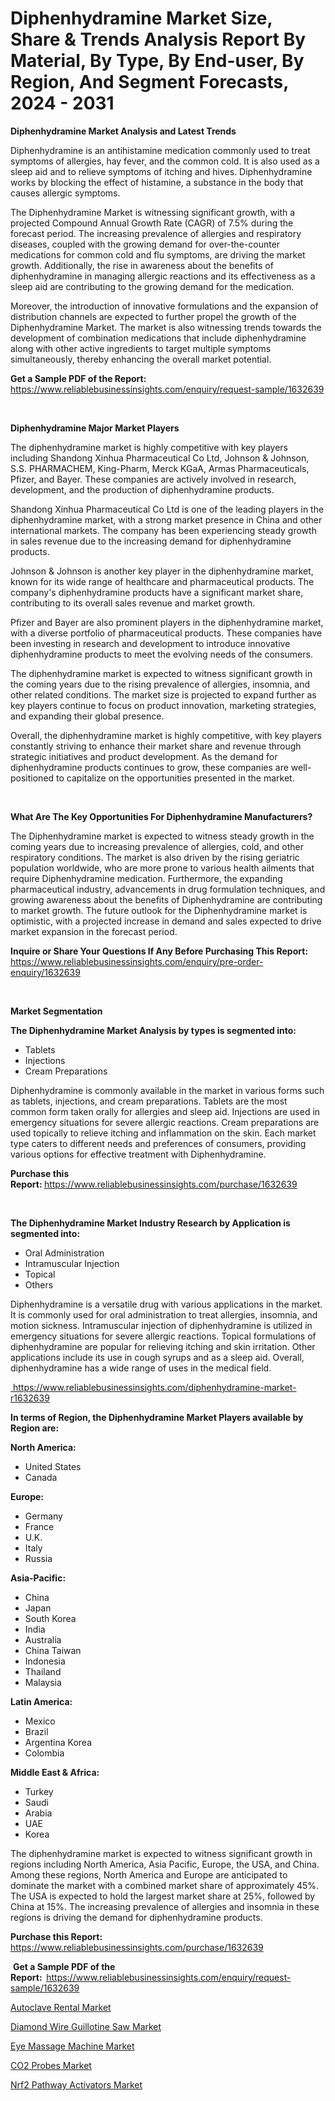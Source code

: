 <p><h1>Diphenhydramine Market Size, Share & Trends Analysis Report By Material, By Type, By End-user, By Region, And Segment Forecasts, 2024 - 2031</h1></p><p><strong>Diphenhydramine Market Analysis and Latest Trends</strong></p>
<p><p>Diphenhydramine is an antihistamine medication commonly used to treat symptoms of allergies, hay fever, and the common cold. It is also used as a sleep aid and to relieve symptoms of itching and hives. Diphenhydramine works by blocking the effect of histamine, a substance in the body that causes allergic symptoms.</p><p>The Diphenhydramine Market is witnessing significant growth, with a projected Compound Annual Growth Rate (CAGR) of 7.5% during the forecast period. The increasing prevalence of allergies and respiratory diseases, coupled with the growing demand for over-the-counter medications for common cold and flu symptoms, are driving the market growth. Additionally, the rise in awareness about the benefits of diphenhydramine in managing allergic reactions and its effectiveness as a sleep aid are contributing to the growing demand for the medication.</p><p>Moreover, the introduction of innovative formulations and the expansion of distribution channels are expected to further propel the growth of the Diphenhydramine Market. The market is also witnessing trends towards the development of combination medications that include diphenhydramine along with other active ingredients to target multiple symptoms simultaneously, thereby enhancing the overall market potential.</p></p>
<p><strong>Get a Sample PDF of the Report:&nbsp;</strong> <a href="https://www.reliablebusinessinsights.com/enquiry/request-sample/1632639">https://www.reliablebusinessinsights.com/enquiry/request-sample/1632639</a></p>
<p>&nbsp;</p>
<p><strong>Diphenhydramine Major Market Players</strong></p>
<p><p>The diphenhydramine market is highly competitive with key players including Shandong Xinhua Pharmaceutical Co Ltd, Johnson & Johnson, S.S. PHARMACHEM, King-Pharm, Merck KGaA, Armas Pharmaceuticals, Pfizer, and Bayer. These companies are actively involved in research, development, and the production of diphenhydramine products.</p><p>Shandong Xinhua Pharmaceutical Co Ltd is one of the leading players in the diphenhydramine market, with a strong market presence in China and other international markets. The company has been experiencing steady growth in sales revenue due to the increasing demand for diphenhydramine products.</p><p>Johnson & Johnson is another key player in the diphenhydramine market, known for its wide range of healthcare and pharmaceutical products. The company's diphenhydramine products have a significant market share, contributing to its overall sales revenue and market growth.</p><p>Pfizer and Bayer are also prominent players in the diphenhydramine market, with a diverse portfolio of pharmaceutical products. These companies have been investing in research and development to introduce innovative diphenhydramine products to meet the evolving needs of the consumers.</p><p>The diphenhydramine market is expected to witness significant growth in the coming years due to the rising prevalence of allergies, insomnia, and other related conditions. The market size is projected to expand further as key players continue to focus on product innovation, marketing strategies, and expanding their global presence.</p><p>Overall, the diphenhydramine market is highly competitive, with key players constantly striving to enhance their market share and revenue through strategic initiatives and product development. As the demand for diphenhydramine products continues to grow, these companies are well-positioned to capitalize on the opportunities presented in the market.</p></p>
<p>&nbsp;</p>
<p><strong>What Are The Key Opportunities For Diphenhydramine Manufacturers?</strong></p>
<p><p>The Diphenhydramine market is expected to witness steady growth in the coming years due to increasing prevalence of allergies, cold, and other respiratory conditions. The market is also driven by the rising geriatric population worldwide, who are more prone to various health ailments that require Diphenhydramine medication. Furthermore, the expanding pharmaceutical industry, advancements in drug formulation techniques, and growing awareness about the benefits of Diphenhydramine are contributing to market growth. The future outlook for the Diphenhydramine market is optimistic, with a projected increase in demand and sales expected to drive market expansion in the forecast period.</p></p>
<p><strong>Inquire or Share Your Questions If Any Before Purchasing This Report:</strong> <a href="https://www.reliablebusinessinsights.com/enquiry/pre-order-enquiry/1632639">https://www.reliablebusinessinsights.com/enquiry/pre-order-enquiry/1632639</a></p>
<p>&nbsp;</p>
<p><strong>Market Segmentation</strong></p>
<p><strong>The Diphenhydramine Market Analysis by types is segmented into:</strong></p>
<p><ul><li>Tablets</li><li>Injections</li><li>Cream Preparations</li></ul></p>
<p><p>Diphenhydramine is commonly available in the market in various forms such as tablets, injections, and cream preparations. Tablets are the most common form taken orally for allergies and sleep aid. Injections are used in emergency situations for severe allergic reactions. Cream preparations are used topically to relieve itching and inflammation on the skin. Each market type caters to different needs and preferences of consumers, providing various options for effective treatment with Diphenhydramine.</p></p>
<p><strong>Purchase this Report:&nbsp;</strong><a href="https://www.reliablebusinessinsights.com/purchase/1632639">https://www.reliablebusinessinsights.com/purchase/1632639</a></p>
<p>&nbsp;</p>
<p><strong>The Diphenhydramine Market Industry Research by Application is segmented into:</strong></p>
<p><ul><li>Oral Administration</li><li>Intramuscular Injection</li><li>Topical</li><li>Others</li></ul></p>
<p><p>Diphenhydramine is a versatile drug with various applications in the market. It is commonly used for oral administration to treat allergies, insomnia, and motion sickness. Intramuscular injection of diphenhydramine is utilized in emergency situations for severe allergic reactions. Topical formulations of diphenhydramine are popular for relieving itching and skin irritation. Other applications include its use in cough syrups and as a sleep aid. Overall, diphenhydramine has a wide range of uses in the medical field.</p></p>
<p><a href="https://www.reliablebusinessinsights.com/diphenhydramine-market-r1632639">&nbsp;https://www.reliablebusinessinsights.com/diphenhydramine-market-r1632639</a></p>
<p><strong>In terms of Region, the Diphenhydramine Market Players available by Region are:</strong></p>
<p>
    <p> <strong> North America: </strong>
        <ul>
            <li>United States</li>
            <li>Canada</li>
        </ul>
        </p> 
    <p> <strong> Europe: </strong>
        <ul>
            <li>Germany</li>
            <li>France</li>
            <li>U.K.</li>
            <li>Italy</li>
            <li>Russia</li>
        </ul>
        </p> 
    <p> <strong> Asia-Pacific: </strong>
        <ul>
            <li>China</li>
            <li>Japan</li>
            <li>South Korea</li>
            <li>India</li>
            <li>Australia</li>
            <li>China Taiwan</li>
            <li>Indonesia</li>
            <li>Thailand</li>
            <li>Malaysia</li>
        </ul>
        </p> 
    <p> <strong> Latin America: </strong>
        <ul>
            <li>Mexico</li>
            <li>Brazil</li>
            <li>Argentina Korea</li>
            <li>Colombia</li>
        </ul>
        </p> 
    <p> <strong> Middle East & Africa: </strong>
        <ul>
            <li>Turkey</li>
            <li>Saudi</li>
            <li>Arabia</li>
            <li>UAE</li>
            <li>Korea</li>
        </ul>
    </p>
    </p>
<p><p>The diphenhydramine market is expected to witness significant growth in regions including North America, Asia Pacific, Europe, the USA, and China. Among these regions, North America and Europe are anticipated to dominate the market with a combined market share of approximately 45%. The USA is expected to hold the largest market share at 25%, followed by China at 15%. The increasing prevalence of allergies and insomnia in these regions is driving the demand for diphenhydramine products.</p></p>
<p><strong>Purchase this Report: </strong><a href="https://www.reliablebusinessinsights.com/purchase/1632639">https://www.reliablebusinessinsights.com/purchase/1632639</a></p>
<p>&nbsp;<strong>Get a Sample PDF of the Report:&nbsp;&nbsp;</strong><a href="https://www.reliablebusinessinsights.com/enquiry/request-sample/1632639">https://www.reliablebusinessinsights.com/enquiry/request-sample/1632639</a></p>
<p><strong></strong></p>
<p><p><a href="https://medium.com/@presleybode/autoclave-rental-market-forecasts-market-trends-and-impact-analysis-2024-2031-66bef46e7626">Autoclave Rental Market</a></p><p><a href="https://medium.com/@shawnsmithv6981/deep-dive-into-the-diamond-wire-guillotine-saw-market-itstrends-market-segmentation-and-11f1af959e3b">Diamond Wire Guillotine Saw Market</a></p><p><a href="https://github.com/luckyshygirl/Market-Research-Report-List-6/blob/main/eye-massage-machine-market.md">Eye Massage Machine Market</a></p><p><a href="https://medium.com/@stephaniewynterk14/co2-probes-market-share-and-new-trends-analysis-by-its-type-application-end-use-and-forecast-for-7d299f4bad79">CO2 Probes Market</a></p><p><a href="https://github.com/vimar16th/Market-Research-Report-List-6/blob/main/nrf2-pathway-activators-market.md">Nrf2 Pathway Activators Market</a></p></p>